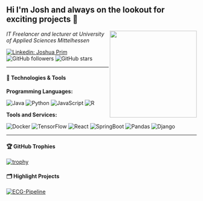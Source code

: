 ### 

<h2>Hi I'm Josh and always on the lookout for exciting projects 👋 </h2>
<img align='right' src="https://media.giphy.com/media/qgQUggAC3Pfv687qPC/giphy.gif" width="230">
<p><em>IT Freelancer and lecturer at University of Applied Sciences Mittelhessen</em></p>

[![Linkedin: Joshua Prim](https://img.shields.io/badge/-JoshuaPrim-blue?style=flat-square&logo=Linkedin&logoColor=white&link=https://www.linkedin.com/in/joshua-prim-16b9411a1/)](https://www.linkedin.com/in/joshua-prim-16b9411a1/)
![GitHub followers](https://img.shields.io/github/followers/JoshPrim?style=social)
![GitHub stars](https://img.shields.io/github/stars/JoshPrim?style=social)

---

#### 🔧 Technologies & Tools

**Programming Languages:**

![Java](https://img.shields.io/badge/Code-Java-informational?style=flat&logo=java&Color=white&color=6aa6f8)
![Python](https://img.shields.io/badge/Code-Python-informational?style=flat&logo=python&logoColor=white&color=6aa6f8)
![JavaScript](https://img.shields.io/badge/Code-JavaScript-informational?style=flat&logo=javascript&logoColor=white&color=6aa6f8)
![R](https://img.shields.io/badge/Code-R-informational?style=flat&logo=r&logoColor=white&color=6aa6f8)

**Tools and Services:**

![Docker](https://img.shields.io/badge/Tools-Docker-informational?style=flat&logo=docker&logoColor=white&color=6aa6f8)
![TensorFlow](https://img.shields.io/badge/Tools-TensorFlow-informational?style=flat&logo=TensorFlow&logoColor=white&color=6aa6f8)
![React](https://img.shields.io/badge/Tools-React-informational?style=flat&logo=react&logoColor=white&color=6aa6f8)
![SpringBoot](https://img.shields.io/badge/Tools-SpringBoot-informational?style=flat&logo=springboot&logoColor=white&color=6aa6f8)
![Pandas](https://img.shields.io/badge/Tools-Pandas-informational?style=flat&logo=pandas&logoColor=white&color=6aa6f8)
![Django](https://img.shields.io/badge/Tools-django-informational?style=flat&logo=django&logoColor=white&color=6aa6f8)

--- 
#### 🏆 GitHub Trophies

[![trophy](https://github-profile-trophy.vercel.app/?username=JoshPrim&theme=nord&column=7)](https://github.com/ryo-ma/github-profile-trophy)

#### 🗂️ Highlight Projects

<a href="https://github.com/JoshPrim/ECG-Pipeline">
  <img align="center" src="https://github-readme-stats.vercel.app/api/pin/?username=JoshPrim&repo=ECG-Pipeline&show_icons=true&line_height=27&title_color=6aa6f8&text_color=8a919a&icon_color=6aa6f8&bg_color=22272e" alt="ECG-Pipeline" />
</a>






